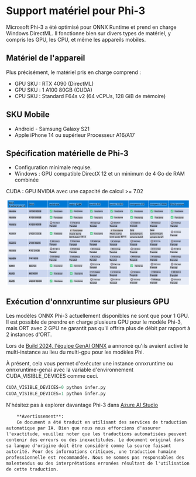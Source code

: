 # Support matériel pour Phi-3

Microsoft Phi-3 a été optimisé pour ONNX Runtime et prend en charge Windows DirectML. Il fonctionne bien sur divers types de matériel, y compris les GPU, les CPU, et même les appareils mobiles.

## Matériel de l'appareil
Plus précisément, le matériel pris en charge comprend :

- GPU SKU : RTX 4090 (DirectML)
- GPU SKU : 1 A100 80GB (CUDA)
- CPU SKU : Standard F64s v2 (64 vCPUs, 128 GiB de mémoire)

## SKU Mobile

- Android - Samsung Galaxy S21
- Apple iPhone 14 ou supérieur Processeur A16/A17

## Spécification matérielle de Phi-3

- Configuration minimale requise.
- Windows : GPU compatible DirectX 12 et un minimum de 4 Go de RAM combinée

CUDA : GPU NVIDIA avec une capacité de calcul >= 7.02

![HardwareSupport](../../../../translated_images/phi3hardware.18078f58e0564ddd43d2acce655b86f50c1b2dd9fe2be2b52d49d835bcf36fbc.fr.png)

## Exécution d'onnxruntime sur plusieurs GPU

Les modèles ONNX Phi-3 actuellement disponibles ne sont que pour 1 GPU. Il est possible de prendre en charge plusieurs GPU pour le modèle Phi-3, mais ORT avec 2 GPU ne garantit pas qu'il offrira plus de débit par rapport à 2 instances d'ORT.

Lors de [Build 2024, l'équipe GenAI ONNX](https://youtu.be/WLW4SE8M9i8?si=EtG04UwDvcjunyfC) a annoncé qu'ils avaient activé le multi-instance au lieu du multi-gpu pour les modèles Phi.

À présent, cela vous permet d'exécuter une instance onnxruntime ou onnxruntime-genai avec la variable d'environnement CUDA_VISIBLE_DEVICES comme ceci.

```Python
CUDA_VISIBLE_DEVICES=0 python infer.py
CUDA_VISIBLE_DEVICES=1 python infer.py
```

N'hésitez pas à explorer davantage Phi-3 dans [Azure AI Studio](https://ai.azure.com)

        **Avertissement**: 
        Ce document a été traduit en utilisant des services de traduction automatique par IA. Bien que nous nous efforcions d'assurer l'exactitude, veuillez noter que les traductions automatisées peuvent contenir des erreurs ou des inexactitudes. Le document original dans sa langue d'origine doit être considéré comme la source faisant autorité. Pour des informations critiques, une traduction humaine professionnelle est recommandée. Nous ne sommes pas responsables des malentendus ou des interprétations erronées résultant de l'utilisation de cette traduction.